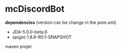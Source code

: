 # mcDiscordBot
**dependencies** (version can be change in the pom.xml)
 - JDA-5.0.0-beta.6
 - spigot-1.8.8-R0.1-SNAPSHOT 

maven projet
